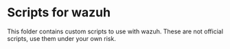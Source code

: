 # Scripts for wazuh
This folder contains custom scripts to use with wazuh.
These are not official scripts, use them under your own risk.
